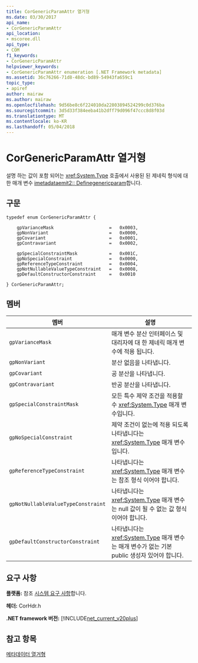 ```yaml
---
title: CorGenericParamAttr 열거형
ms.date: 03/30/2017
api_name:
- CorGenericParamAttr
api_location:
- mscoree.dll
api_type:
- COM
f1_keywords:
- CorGenericParamAttr
helpviewer_keywords:
- CorGenericParamAttr enumeration [.NET Framework metadata]
ms.assetid: 36c76266-71d8-48dc-bd89-54943fa659c1
topic_type:
- apiref
author: mairaw
ms.author: mairaw
ms.openlocfilehash: 9d56be8c6f224010da22803894524299c0d376ba
ms.sourcegitcommit: 3d5d33f384eeba41b2dff79d096f47ccc8d8f03d
ms.translationtype: MT
ms.contentlocale: ko-KR
ms.lasthandoff: 05/04/2018
---
```

# <a name="corgenericparamattr-enumeration"></a>CorGenericParamAttr 열거형
설명 하는 값이 포함 되어는 <xref:System.Type> 호출에서 사용된 된 제네릭 형식에 대 한 매개 변수 [imetadataemit2:: Definegenericparam](../../../../docs/framework/unmanaged-api/metadata/imetadataemit2-definegenericparam-method.md)합니다.  
  
## <a name="syntax"></a>구문  
  
```  
typedef enum CorGenericParamAttr {  
  
    gpVarianceMask                     =   0x0003,  
    gpNonVariant                       =   0x0000,   
    gpCovariant                        =   0x0001,  
    gpContravariant                    =   0x0002,  
  
    gpSpecialConstraintMask            =   0x001C,  
    gpNoSpecialConstraint              =   0x0000,  
    gpReferenceTypeConstraint          =   0x0004,   
    gpNotNullableValueTypeConstraint   =   0x0008,  
    gpDefaultConstructorConstraint     =   0x0010  
  
} CorGenericParamAttr;  
```  
  
## <a name="members"></a>멤버  
  
|멤버|설명|  
|------------|-----------------|  
|`gpVarianceMask`|매개 변수 분산 인터페이스 및 대리자에 대 한 제네릭 매개 변수에 적용 됩니다.|  
|`gpNonVariant`|분산 없음을 나타냅니다.|  
|`gpCovariant`|공 분산을 나타냅니다.|  
|`gpContravariant`|반공 분산을 나타냅니다.|  
|`gpSpecialConstraintMask`|모든 특수 제약 조건을 적용할 수 <xref:System.Type> 매개 변수입니다.|  
|`gpNoSpecialConstraint`|제약 조건이 없는에 적용 되도록 나타냅니다는 <xref:System.Type> 매개 변수입니다.|  
|`gpReferenceTypeConstraint`|나타냅니다는 <xref:System.Type> 매개 변수는 참조 형식 이어야 합니다.|  
|`gpNotNullableValueTypeConstraint`|나타냅니다는 <xref:System.Type> 매개 변수는 null 값이 될 수 없는 값 형식 이어야 합니다.|  
|`gpDefaultConstructorConstraint`|나타냅니다는 <xref:System.Type> 매개 변수는 매개 변수가 없는 기본 public 생성자 있어야 합니다.|  
  
## <a name="requirements"></a>요구 사항  
 **플랫폼:** 참조 [시스템 요구 사항](../../../../docs/framework/get-started/system-requirements.md)합니다.  
  
 **헤더:** CorHdr.h  
  
 **.NET framework 버전:** [!INCLUDE[net_current_v20plus](../../../../includes/net-current-v20plus-md.md)]  
  
## <a name="see-also"></a>참고 항목  
 [메타데이터 열거형](../../../../docs/framework/unmanaged-api/metadata/metadata-enumerations.md)
